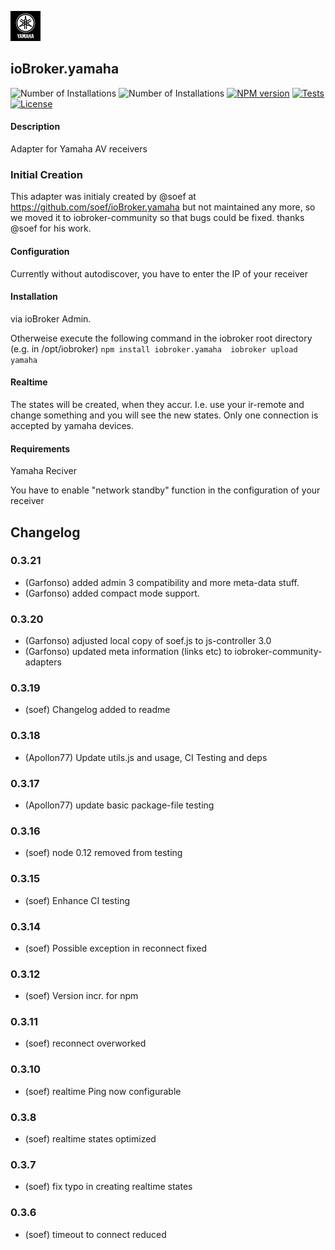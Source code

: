 ![Logo](admin/yamaha.png)
## ioBroker.yamaha

![Number of Installations](http://iobroker.live/badges/yamaha-installed.svg) ![Number of Installations](http://iobroker.live/badges/yamaha-stable.svg) [![NPM version](http://img.shields.io/npm/v/iobroker.yamaha.svg)](https://www.npmjs.com/package/iobroker.yamaha)
[![Tests](http://img.shields.io/travis/iobroker-community-adapters/ioBroker.yamaha/master.svg)](https://travis-ci.org/iobroker-community-adapters/ioBroker.yamaha)
[![License](https://img.shields.io/badge/license-MIT-blue.svg?style=flat)](https://github.com/iobroker-community-adapters/iobroker.yamaha/blob/master/LICENSE)

#### Description

Adapter for Yamaha AV receivers

### Initial Creation
This adapter was initialy created by @soef at https://github.com/soef/ioBroker.yamaha but not maintained any more, so we moved it to iobroker-community so that bugs could be fixed. thanks @soef for his work.

#### Configuration
Currently without autodiscover, you have to enter the IP of your receiver

#### Installation
via ioBroker Admin.

Otherweise execute the following command in the iobroker root directory (e.g. in /opt/iobroker)
``
npm install iobroker.yamaha 
iobroker upload yamaha
``

#### Realtime
The states will be created, when they accur. I.e. use your ir-remote and change something and you will see the new states. 
Only one connection is accepted by yamaha devices.

#### Requirements
Yamaha Reciver

You have to enable "network standby" function in the configuration of your receiver


## Changelog
### 0.3.21
* (Garfonso) added admin 3 compatibility and more meta-data stuff.
* (Garfonso) added compact mode support.
### 0.3.20
* (Garfonso) adjusted local copy of soef.js to js-controller 3.0
* (Garfonso) updated meta information (links etc) to iobroker-community-adapters
### 0.3.19
* (soef) Changelog added to readme
### 0.3.18
* (Apollon77) Update utils.js and usage, CI Testing and deps
### 0.3.17
* (Apollon77) update basic package-file testing
### 0.3.16
* (soef) node 0.12 removed from testing
### 0.3.15
* (soef) Enhance CI testing
### 0.3.14
* (soef) Possible exception in reconnect fixed
### 0.3.12
* (soef) Version incr. for npm
### 0.3.11
* (soef) reconnect overworked
### 0.3.10
* (soef) realtime Ping now configurable
### 0.3.8
* (soef) realtime states optimized
### 0.3.7
* (soef) fix typo in creating realtime states
### 0.3.6
* (soef) timeout to connect reduced

<!--
### License
The MIT License (MIT)

Copyright (c) 2015-2020 soef <soef@gmx.net>

Permission is hereby granted, free of charge, to any person obtaining a copy
of this software and associated documentation files (the "Software"), to deal
in the Software without restriction, including without limitation the rights
to use, copy, modify, merge, publish, distribute, sublicense, and/or sell
copies of the Software, and to permit persons to whom the Software is
furnished to do so, subject to the following conditions:

The above copyright notice and this permission notice shall be included in
all copies or substantial portions of the Software.

THE SOFTWARE IS PROVIDED "AS IS", WITHOUT WARRANTY OF ANY KIND, EXPRESS OR
IMPLIED, INCLUDING BUT NOT LIMITED TO THE WARRANTIES OF MERCHANTABILITY,
FITNESS FOR A PARTICULAR PURPOSE AND NONINFRINGEMENT. IN NO EVENT SHALL THE
AUTHORS OR COPYRIGHT HOLDERS BE LIABLE FOR ANY CLAIM, DAMAGES OR OTHER
LIABILITY, WHETHER IN AN ACTION OF CONTRACT, TORT OR OTHERWISE, ARISING FROM,
OUT OF OR IN CONNECTION WITH THE SOFTWARE OR THE USE OR OTHER DEALINGS IN
THE SOFTWARE.
-->
